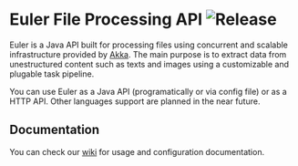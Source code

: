 
Euler File Processing API ![Release](https://github.com/euler-io/euler/workflows/Release/badge.svg)
=========================
Euler is a Java API built for processing files using concurrent and scalable infrastructure provided by [Akka](https://akka.io/). The main purpose is to extract data from unestructured content such as texts and images using a customizable and plugable task pipeline.

You can use Euler as a Java API (programatically or via config file) or as a HTTP API. Other languages support are planned in the near future.

Documentation
-------------
You can check our [wiki](https://github.com/euler-io/euler/wiki) for usage and configuration documentation.